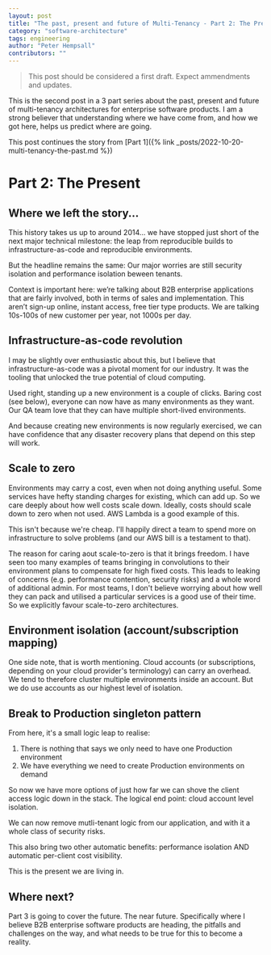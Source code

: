 ```yaml
---
layout: post
title: "The past, present and future of Multi-Tenancy - Part 2: The Present"
category: "software-architecture"
tags: engineering
author: "Peter Hempsall"
contributors: ""
---
```


> This post should be considered a first draft. Expect ammendments and updates.


This is the second post in a 3 part series about the past, present and future of multi-tenancy architectures for enterprise software products. I am a strong believer that understanding where we have come from, and how we got here, helps us predict where are going.

This post continues the story from [Part 1]({% link _posts/2022-10-20-multi-tenancy-the-past.md %})

# Part 2: The Present

## Where we left the story... 
This history takes us up to around 2014... we have stopped just short of the next major technical milestone: the leap from reproducible builds to infrastructure-as-code and reproducible environments. 

But the headline remains the same: Our major worries are still security isolation and performance isolation beween tenants.

Context is important here: we’re talking about B2B enterprise applications that are fairly involved, both in terms of sales and implementation. This aren’t sign-up online, instant access, free tier type products. We are talking 10s-100s of new customer per year, not 1000s per day.

## Infrastructure-as-code revolution
I may be slightly over enthusiastic about this, but I believe that infrastructure-as-code was a pivotal moment for our industry. It was the tooling that unlocked the true potential of cloud computing.

Used right, standing up a new environment is a couple of clicks. Baring cost (see below), everyone can now have as many environments as they want. Our QA team love that they can have multiple short-lived environments. 

And because creating new environments is now regularly exercised, we can have confidence that any disaster recovery plans that depend on this step will work.

## Scale to zero
Environments may carry a cost, even when not doing anything useful. Some services have hefty standing charges for existing, which can add up. So we care deeply about how well costs scale down. Ideally, costs should scale down to zero when not used. AWS Lambda is a good example of this. 

This isn't because we're cheap. I'll happily direct a team to spend more on infrastructure to solve problems (and our AWS bill is a testament to that).

The reason for caring aout scale-to-zero is that it brings freedom. I have seen too many examples of teams bringing in convolutions to their environment plans to compensate for high fixed costs. This leads to leaking of concerns (e.g. performance contention, security risks) and a whole word of additional admin. For most teams, I don't believe worrying about how well they can pack and utilised a particular services is a good use of their time. So we explicitly favour scale-to-zero architectures. 

## Environment isolation (account/subscription mapping)
One side note, that is worth mentioning. Cloud accounts (or subscriptions, depending on your cloud provider's terminology) can carry an overhead. We tend to therefore cluster multiple environments inside an account. But we do use accounts as our highest level of isolation. 

## Break to Production singleton pattern
From here, it's a small logic leap to realise:
1. There is nothing that says we only need to have one Production environment
2. We have everything we need to create Production environments on demand

So now we have more options of just how far we can shove the client access logic down in the stack. The logical end point: cloud account level isolation. 

We can now remove mutli-tenant logic from our application, and with it a whole class of security risks. 

This also bring two other automatic benefits: performance isolation AND automatic per-client cost visibility.

This is the present we are living in.

## Where next?
Part 3 is going to cover the future. The near future. Specifically where I believe B2B enterprise software products are heading, the pitfalls and challenges on the way, and what needs to be true for this to become a reality.




